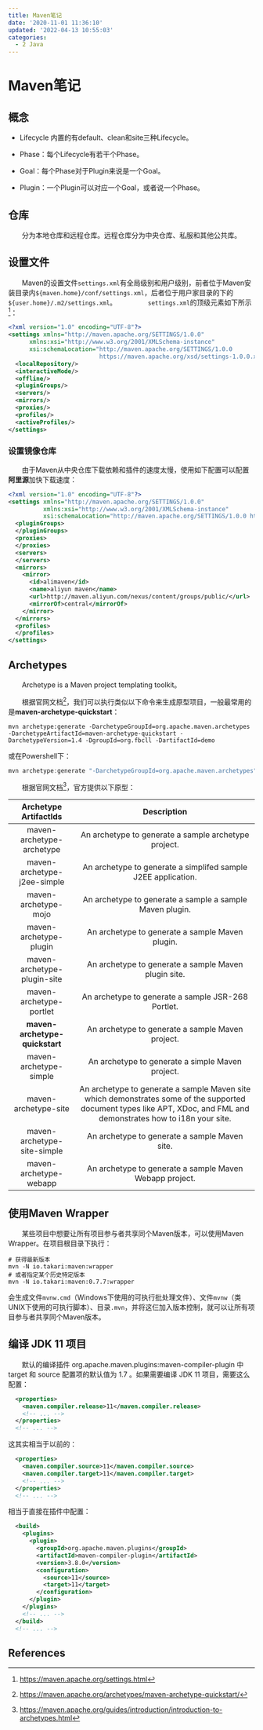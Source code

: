```yaml
---
title: Maven笔记
date: '2020-11-01 11:36:10'
updated: '2022-04-13 10:55:03'
categories:
  - 2 Java
---
```

# Maven笔记

## 概念

- Lifecycle 内置的有default、clean和site三种Lifecycle。

- Phase：每个Lifecycle有若干个Phase。

- Goal：每个Phase对于Plugin来说是一个Goal。

- Plugin：一个Plugin可以对应一个Goal，或者说一个Phase。

## 仓库

　　分为本地仓库和远程仓库。远程仓库分为中央仓库、私服和其他公共库。

## 设置文件

  　　Maven的设置文件`settings.xml`有全局级别和用户级别，前者位于Maven安装目录内`${maven.home}/conf/settings.xml`，后者位于用户家目录的下的`${user.home}/.m2/settings.xml`。
  　　
　　`settings.xml`的顶级元素如下所示[^3]：
　　

```xml
<?xml version="1.0" encoding="UTF-8"?>
<settings xmlns="http://maven.apache.org/SETTINGS/1.0.0"
      xmlns:xsi="http://www.w3.org/2001/XMLSchema-instance"
      xsi:schemaLocation="http://maven.apache.org/SETTINGS/1.0.0
                          https://maven.apache.org/xsd/settings-1.0.0.xsd">
  <localRepository/>
  <interactiveMode/>
  <offline/>
  <pluginGroups/>
  <servers/>
  <mirrors/>
  <proxies/>
  <profiles/>
  <activeProfiles/>
</settings>
```

### 设置镜像仓库

　　由于Maven从中央仓库下载依赖和插件的速度太慢，使用如下配置可以配置**阿里源**加快下载速度：
　　
```xml
<?xml version="1.0" encoding="UTF-8"?>
<settings xmlns="http://maven.apache.org/SETTINGS/1.0.0"
          xmlns:xsi="http://www.w3.org/2001/XMLSchema-instance"
          xsi:schemaLocation="http://maven.apache.org/SETTINGS/1.0.0 http://maven.apache.org/xsd/settings-1.0.0.xsd">
  <pluginGroups>
  </pluginGroups>
  <proxies>
  </proxies>
  <servers>
  </servers>
  <mirrors>
    <mirror>
      <id>alimaven</id>
      <name>aliyun maven</name>
      <url>http://maven.aliyun.com/nexus/content/groups/public/</url>
      <mirrorOf>central</mirrorOf>
    </mirror>
  </mirrors>
  <profiles>
  </profiles>
</settings>
```

## Archetypes

　　Archetype is a Maven project templating toolkit。

　　根据官网文档[^4]，我们可以执行类似以下命令来生成原型项目，一般最常用的是**maven-archetype-quickstart**：

```shell
mvn archetype:generate -DarchetypeGroupId=org.apache.maven.archetypes -DarchetypeArtifactId=maven-archetype-quickstart -DarchetypeVersion=1.4 -DgroupId=org.fbcll -DartifactId=demo
```

或在Powershell下：

```powershell
mvn archetype:generate "-DarchetypeGroupId=org.apache.maven.archetypes" "-DarchetypeArtifactId=maven-archetype-quickstart" "-DarchetypeVersion=1.4" "-DgroupId=org.fbcll" "-DartifactId=demo"
```

　　根据官网文档[^5]，官方提供以下原型：

| Archetype ArtifactIds |                         Description                          |
| :--------------------------: | :--------------------------------------------------------: |
| maven-archetype-archetype   |     An archetype to generate a sample archetype project.     |
| maven-archetype-j2ee-simple | An archetype to generate a simplifed sample J2EE application. |
| maven-archetype-mojo        |   An archetype to generate a sample a sample Maven plugin.   |
| maven-archetype-plugin      |       An archetype to generate a sample Maven plugin.        |
| maven-archetype-plugin-site |     An archetype to generate a sample Maven plugin site.     |
| maven-archetype-portlet     |      An archetype to generate a sample JSR-268 Portlet.      |
| **maven-archetype-quickstart** |       An archetype to generate a sample Maven project.       |
| maven-archetype-simple      |       An archetype to generate a simple Maven project.       |
| maven-archetype-site        | An archetype to generate a sample Maven site which demonstrates some of the supported document types like APT, XDoc, and FML and demonstrates how to i18n your site. |
| maven-archetype-site-simple |        An archetype to generate a sample Maven site.         |
| maven-archetype-webapp      |   An archetype to generate a sample Maven Webapp project.    |

## 使用Maven Wrapper

　　某些项目中想要让所有项目参与者共享同个Maven版本，可以使用Maven Wrapper。在项目根目录下执行：

```shell
# 获得最新版本
mvn -N io.takari:maven:wrapper
# 或者指定某个历史特定版本
mvn -N io.takari:maven:0.7.7:wrapper
```

会生成文件`mvnw.cmd`（Windows下使用的可执行批处理文件）、文件`mvnw`（类UNIX下使用的可执行脚本）、目录`.mvn`，并将这仨加入版本控制，就可以让所有项目参与者共享同个Maven版本。

## 编译 JDK 11 项目

　　默认的编译插件 org.apache.maven.plugins:maven-compiler-plugin 中 target 和 source 配置项的默认值为 1.7 。如果需要编译 JDK 11 项目，需要这么配置：

```xml
  <properties>
    <maven.compiler.release>11</maven.compiler.release>
    <!-- ... -->
  </properties>
  <!-- ... -->
```

这其实相当于以前的：

```xml
  <properties>
    <maven.compiler.source>11</maven.compiler.source>
    <maven.compiler.target>11</maven.compiler.target>
    <!-- ... -->
  </properties>
  <!-- ... -->
```

相当于直接在插件中配置：

```xml
  <build>
    <plugins>
      <plugin>
        <groupId>org.apache.maven.plugins</groupId>
        <artifactId>maven-compiler-plugin</artifactId>
        <version>3.8.0</version>
        <configuration>
          <source>11</source>
          <target>11</target>
        </configuration>
      </plugin>
    </plugins>
    <!-- ... -->
  </build>
  <!-- ... -->
```

## References

[^1]: [Introduction to the Build Lifecycle]()
[^2]: [Maven：mirror和repository 区别](https://my.oschina.net/sunchp/blog/100634)
[^3]: <https://maven.apache.org/settings.html>
[^4]: <https://maven.apache.org/archetypes/maven-archetype-quickstart/>
[^5]: <https://maven.apache.org/guides/introduction/introduction-to-archetypes.html>

